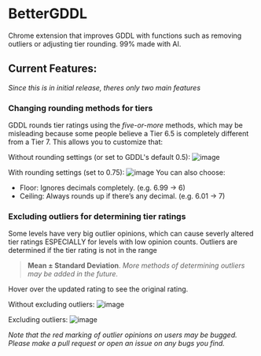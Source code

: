 # BetterGDDL
Chrome extension that improves GDDL with functions such as removing outliers or adjusting tier rounding. 99% made with AI.
## Current Features:
_Since this is in initial release, theres only two main features_
### Changing rounding methods for tiers
GDDL rounds tier ratings using the _five-or-more_ methods, which may be misleading because some people believe a Tier 6.5 is completely different from a Tier 7. This allows you to customize that:

Without rounding settings (or set to GDDL's default 0.5): ![image](https://github.com/user-attachments/assets/249cc0ac-23b6-437a-982b-824cc79a19cd)

With rounding settings (set to 0.75): ![image](https://github.com/user-attachments/assets/09eea6e4-cce2-43b7-af4a-97e322bf42fe)
You can also choose:  
- Floor: Ignores decimals completely. (e.g. 6.99 → 6)  
- Ceiling: Always rounds up if there’s any decimal. (e.g. 6.01 → 7)  
### Excluding outliers for determining tier ratings
Some levels have very big outlier opinions, which can cause severly altered tier ratings ESPECIALLY for levels with low opinion counts. Outliers are determined if the tier rating is not in the range 
> **Mean ± Standard Deviation**.
_More methods of determining outliers may be added in the future._

Hover over the updated rating to see the original rating.

Without excluding outliers: ![image](https://github.com/user-attachments/assets/4ee7806a-6d56-4042-95e1-893270e69895)

Excluding outliers: ![image](https://github.com/user-attachments/assets/2f39fe68-d431-4f21-a515-48b6386edcbc)

_Note that the red marking of outlier opinions on users may be bugged. Please make a pull request or open an issue on any bugs you find._


